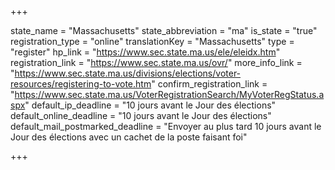 +++

state_name = "Massachusetts"
state_abbreviation = "ma"
is_state = "true"
registration_type = "online"
translationKey = "Massachusetts"
type = "register"
hp_link = "https://www.sec.state.ma.us/ele/eleidx.htm"
registration_link = "https://www.sec.state.ma.us/ovr/"
more_info_link = "https://www.sec.state.ma.us/divisions/elections/voter-resources/registering-to-vote.htm"
confirm_registration_link = "https://www.sec.state.ma.us/VoterRegistrationSearch/MyVoterRegStatus.aspx"
default_ip_deadline = "10 jours avant le Jour des élections"
default_online_deadline = "10 jours avant le Jour des élections"
default_mail_postmarked_deadline = "Envoyer au plus tard 10 jours avant le Jour des élections avec un cachet de la poste faisant foi"

+++